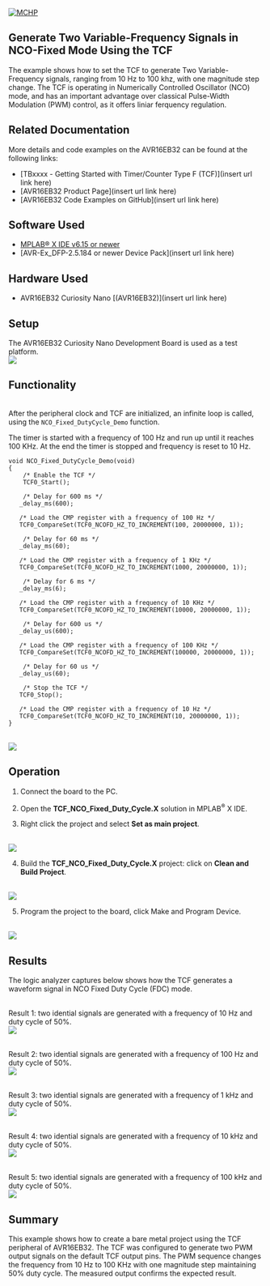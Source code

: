 [![MCHP](../images/microchip.png)](https://www.microchip.com)

##  Generate Two Variable-Frequency Signals in NCO-Fixed Mode Using  the TCF
The example shows how to set the TCF to generate Two Variable-Frequency signals, ranging from 10 Hz to 100 khz, with one magnitude step change. The TCF is operating in Numerically Controlled Oscillator (NCO) mode, and has an important advantage over classical Pulse-Width Modulation (PWM) control, as it offers liniar ferquency regulation.


## Related Documentation
More details and code examples on the AVR16EB32 can be found at the following links:
- [TBxxxx - Getting Started with Timer/Counter Type F (TCF)](insert url link here)
- [AVR16EB32 Product Page](insert url link here)
- [AVR16EB32 Code Examples on GitHub](insert url link here)

## Software Used
- [MPLAB® X IDE v6.15 or newer](https://www.microchip.com/en-us/tools-resources/develop/mplab-x-ide)
- [AVR-Ex_DFP-2.5.184 or newer Device Pack](insert url link here)

## Hardware Used
- AVR16EB32 Curiosity Nano [(AVR16EB32)](insert url link here)

## Setup
The AVR16EB32 Curiosity Nano Development Board is used as a test platform.
<br><img src="../images/AVR16EB32_Cnano_Board.png">

## Functionality
<br>After the peripheral clock and TCF are initialized, an infinite loop is called, using the ```NCO_Fixed_DutyCycle_Demo``` function.

The timer is started with a frequency of 100 Hz and run up until it reaches 100 KHz.
At the end the timer is stopped and frequency is reset to 10 Hz.

```
void NCO_Fixed_DutyCycle_Demo(void)
{   
    /* Enable the TCF */
    TCF0_Start();
    
    /* Delay for 600 ms */
   _delay_ms(600);
   
   /* Load the CMP register with a frequency of 100 Hz */
   TCF0_CompareSet(TCF0_NCOFD_HZ_TO_INCREMENT(100, 20000000, 1));
   
    /* Delay for 60 ms */
   _delay_ms(60);
   
   /* Load the CMP register with a frequency of 1 KHz */
   TCF0_CompareSet(TCF0_NCOFD_HZ_TO_INCREMENT(1000, 20000000, 1));
   
    /* Delay for 6 ms */
   _delay_ms(6);
   
   /* Load the CMP register with a frequency of 10 KHz */
   TCF0_CompareSet(TCF0_NCOFD_HZ_TO_INCREMENT(10000, 20000000, 1));
   
    /* Delay for 600 us */
   _delay_us(600);
   
   /* Load the CMP register with a frequency of 100 KHz */
   TCF0_CompareSet(TCF0_NCOFD_HZ_TO_INCREMENT(100000, 20000000, 1));
   
    /* Delay for 60 us */
   _delay_us(60);
   
    /* Stop the TCF */
   TCF0_Stop();
   
   /* Load the CMP register with a frequency of 10 Hz */
   TCF0_CompareSet(TCF0_NCOFD_HZ_TO_INCREMENT(10, 20000000, 1));
}

```
<br><img src="../images/ncoFixedDutyCycleFlowchart.png">


## Operation

 1. Connect the board to the PC.

 2. Open the  **TCF_NCO_Fixed_Duty_Cycle.X** solution in MPLAB<sup>®</sup> X IDE.

 3. Right click the project and select **Set as main project**.

<br><img src="../images/setAsMain.png">

 4. Build the  **TCF_NCO_Fixed_Duty_Cycle.X**  project: click on **Clean and Build Project**.

<br><img src="../images/cleanAndBuild.png">

 5. Program the project to the board, click Make and Program Device.

<br><img src="../images/flashProject.png">


## Results

The logic analyzer captures below shows how the TCF generates a waveform signal in NCO Fixed Duty Cycle (FDC) mode.


<br>Result 1: two idential signals are generated with a frequency of 10 Hz and duty cycle of 50%.
<br><img src="../images/10Hz.png">

<br>Result 2: two idential signals are generated with a frequency of 100 Hz and duty cycle of 50%.
<br><img src="../images/100Hz.png">

<br>Result 3: two idential signals are generated with a frequency of 1 kHz and duty cycle of 50%.
<br><img src="../images/1KHz.png">

<br>Result 4: two idential signals are generated with a frequency of 10 kHz and duty cycle of 50%.
<br><img src="../images/10KHz.png">

<br>Result 5: two idential signals are generated with a frequency of 100 kHz and duty cycle of 50%.
<br><img src="../images/100KHz.png">



## Summary

This example shows how to create a bare metal project using the TCF peripheral of AVR16EB32. The TCF was configured to generate two PWM output signals on the default TCF output pins. The PWM sequence changes the frequency from 10 Hz to 100 KHz with one magnitude step maintaining 50% duty cycle. The measured output confirms the expected result.
